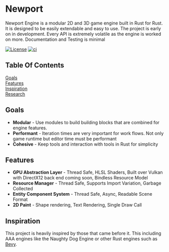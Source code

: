 # Newport
Newport Engine is a modular 2D and 3D game engine built in Rust for Rust. It is designed to be easily extendable and easy to use. The project is early on in development. Every API is extremely volatile as the engine is worked on more. Documentation and Testing is minimal

[![License](https://img.shields.io/badge/License-Apache%202.0-blue.svg)](https://opensource.org/licenses/Apache-2.0)
[![ci](https://github.com/colbyhall/newport/actions/workflows/ci.yml/badge.svg)](https://github.com/colbyhall/newport/actions/workflows/ci.yml)

## Table Of Contents
[Goals](#goals)<br>
[Features](#features)<br>
[Inspiration](#inspiration)<br>
[Research](https://github.com/colbyhall/newport/RESEARCH.md)<br>

## Goals
* **Modular** - Use modules to build building blocks that are combined for engine features. 
* **Performant** - Iteration times are very important for work flows. Not only game runtime but editor time must be performant
* **Cohesive** - Keep tools and interaction with tools in Rust for simplicity

## Features
* **GPU Abstraction Layer** - Thread Safe, HLSL Shaders, Built over Vulkan with DirectX12 back end coming soon, Bindless Resource Model
* **Resource Manager** - Thread Safe, Supports Import Variation, Garbage Collected
* **Entity Component System** - Thread Safe, Async, Readable Scene Format
* **2D Paint** - Shape rendering, Text Rendering, Single Draw Call

## Inspiration
This project is heavily inspired by those that came before it. This including AAA engines like the Naughty Dog Engine or other Rust engines such as [Bevy](https://github.com/bevyengine/bevy).
